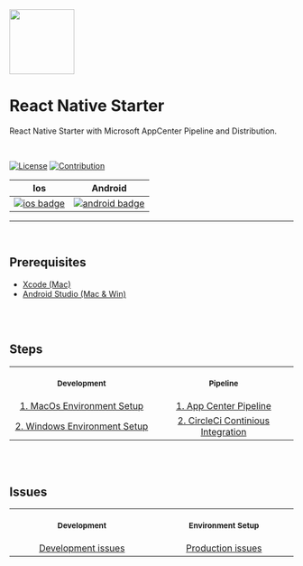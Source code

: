 <img src="https://github.com/edo92/React-Native-Starter-AppCenter-Pipeline/blob/docs/ui/react-icon.png" width="115"/>

# React Native Starter
React Native Starter with Microsoft AppCenter Pipeline and Distribution.

<br/>

[![License](https://img.shields.io/badge/license-MIT-yellow?style=shield)](https://github.com/edo92/AWS-ECS-Hosting-Pipeline/blob/main/LICENSE)
[![Contribution](https://img.shields.io/badge/contributions-welcome-red.svg?style=shield)](https://github.com/edo92/AWS-ECS-Hosting-Pipeline)

| Ios | Android |
| --------------- | --------------- |
| [![ios badge](https://build.appcenter.ms/v0.1/apps/1ce3cae7-5bfa-4333-8a18-7b496ac2bd4a/branches/main/badge)]() | [![android badge](https://build.appcenter.ms/v0.1/apps/4403c41e-19e2-45d3-99f5-2a4e027620d6/branches/main/badge)]() |


---

<br/>

## Prerequisites

- [Xcode (Mac)](https://apps.apple.com/us/app/xcode/id497799835?mt=12)
- [Android Studio (Mac & Win)](https://developer.android.com/studio/?gclid=Cj0KCQiAj9iBBhCJARIsAE9qRtBalcMBqQ0-xNEGtpEYrDnB7MtWPyCRdV6a1ANcskUpU-mMj7vJaHwaAqSfEALw_wcB&gclsrc=aw.ds)

<br/>
<br/>

## Steps

<table align="center">
  <tr>
    <th align="center">
      <img width="441" height="1" />
      <p>
        <small>Development</small>
      </p>
    </th>
    <th align="center">
      <img width="441" height="1" />
      <p>
        <small>Pipeline</small>
      </p>
    </th>
  </tr>
  <tr align="center">
    <td>
      <a
        href="https://github.com/edo92/React-Native-Starter-AppCenter-Pipeline/blob/docs/envsetup/envsetup.md#macos-environment-setup"
        >   1. MacOs Environment Setup</a
      >
    </td>
    <td>
      <a
        href="https://github.com/edo92/React-Native-Starter-AppCenter-Pipeline/blob/docs/pipeline/pipeline.md#microsoft-app-center"
        >   1. App Center Pipeline</a
      >
    </td>
  </tr>
  <tr align="center">
    <td>
      <a
        href="https://github.com/edo92/React-Native-Starter-AppCenter-Pipeline/blob/docs/envsetup/envsetup.md#windows-environment-setup"
        >   2. Windows Environment Setup</a
      >
    </td>
    <td>
      <a
        href="https://github.com/edo92/React-Native-Starter-AppCenter-Pipeline/blob/docs/pipeline/pipeline.md#circleci-continious-integration"
        >   2. CircleCi Continious Integration</a
      >
    </td>
  </tr>
</table>

<br/>
<br/>

## Issues

<table align="center">
  <tr>
    <th align="center">
      <img width="441" height="1" />
      <p>
        <small>Development</small>
      </p>
    </th>
    <th align="center">
      <img width="441" height="1" />
      <p>
        <small>Environment Setup</small>
      </p>
    </th>
  </tr>
  <tr align="center">
    <td>
      <a
        href="https://github.com/edo92/React-Native-Starter-AppCenter-Pipeline/blob/docs/issues/issues.md"
        >   Development issues</a
      >
    </td>
    <td>
      <a
        href="https://github.com/edo92/AWS-ECS-Hosting-Pipeline/blob/docs/issues/issues.md#production"
        >   Production issues</a
      >
    </td>
  </tr>
</table>
